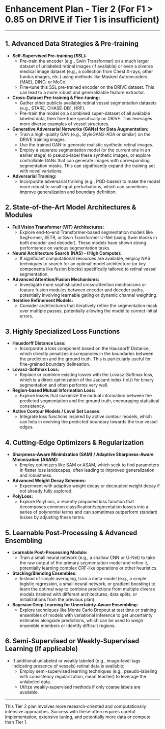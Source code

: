 # Enhancement Plan - Tier 2 (For F1 > 0.85 on DRIVE if Tier 1 is insufficient)

---

## 1. Advanced Data Strategies & Pre-training

-   **Self-Supervised Pre-training (SSL):**
    -   Pre-train the encoder (e.g., Swin Transformer) on a much larger dataset of unlabeled retinal images (if available) or even a diverse medical image dataset (e.g., a collection from Chest X-rays, other fundus images, etc.) using methods like Masked Autoencoders (MAE), DINO, or MoCo.
    -   Fine-tune this SSL pre-trained encoder on the DRIVE dataset. This can lead to a more robust and generalizable feature extractor.
-   **Cross-Dataset Pre-training & Fine-tuning:**
    -   Gather other publicly available retinal vessel segmentation datasets (e.g., STARE, CHASE-DB1, HRF).
    -   Pre-train the model on a combined super-dataset of all available labeled data, then fine-tune specifically on DRIVE. This leverages more diverse examples of vessel structures.
-   **Generative Adversarial Networks (GANs) for Data Augmentation:**
    -   Train a high-quality GAN (e.g., StyleGAN2-ADA or similar) on the DRIVE training images.
    -   Use the trained GAN to generate realistic synthetic retinal images.
    -   Employ a separate segmentation model (or the current one in an earlier stage) to pseudo-label these synthetic images, or explore controllable GANs that can generate images with corresponding segmentation masks. This can significantly expand the training set with novel variations.
-   **Adversarial Training:**
    -   Incorporate adversarial training (e.g., PGD-based) to make the model more robust to small input perturbations, which can sometimes improve generalization and boundary definition.

## 2. State-of-the-Art Model Architectures & Modules

-   **Full Vision Transformer (ViT) Architectures:**
    -   Explore end-to-end Transformer-based segmentation models like SegFormer, SETR, or Swin Transformer U-Net (using Swin blocks in both encoder and decoder). These models have shown strong performance on various segmentation tasks.
-   **Neural Architecture Search (NAS) - (High Compute):**
    -   If significant computational resources are available, employ NAS techniques to search for an optimal model architecture (or key components like fusion blocks) specifically tailored to retinal vessel segmentation.
-   **Advanced Attention/Fusion Mechanisms:**
    -   Investigate more sophisticated cross-attention mechanisms or feature fusion modules between encoder and decoder paths, potentially involving learnable gating or dynamic channel weighting.
-   **Iterative Refinement Models:**
    -   Consider architectures that iteratively refine the segmentation mask over multiple passes, potentially allowing the model to correct initial errors.

## 3. Highly Specialized Loss Functions

-   **Hausdorff Distance Loss:**
    -   Incorporate a loss component based on the Hausdorff Distance, which directly penalizes discrepancies in the boundaries between the prediction and the ground truth. This is particularly useful for fine-grained boundary delineation.
-   **Lovasz-Softmax Loss:**
    -   Replace or combine existing losses with the Lovasz-Softmax loss, which is a direct optimization of the Jaccard index (IoU) for binary segmentation and often performs very well.
-   **Region-based Mutual Information Loss:**
    -   Explore losses that maximize the mutual information between the predicted segmentation and the ground truth, encouraging statistical consistency.
-   **Active Contour Models / Level Set Losses:**
    -   Integrate loss functions inspired by active contour models, which can help in evolving the predicted boundary towards the true vessel edges.

## 4. Cutting-Edge Optimizers & Regularization

-   **Sharpness-Aware Minimization (SAM) / Adaptive Sharpness-Aware Minimization (ASAM):**
    -   Employ optimizers like SAM or ASAM, which seek to find parameters in flatter loss landscapes, often leading to improved generalization and robustness.
-   **Advanced Weight Decay Schemes:**
    -   Experiment with adaptive weight decay or decoupled weight decay if not already fully explored.
-   **PolyLoss:**
    -   Explore PolyLoss, a recently proposed loss function that decomposes common classification/segmentation losses into a series of polynomial terms and can sometimes outperform standard losses by adjusting these terms.

## 5. Learnable Post-Processing & Advanced Ensembling

-   **Learnable Post-Processing Module:**
    -   Train a small neural network (e.g., a shallow CNN or U-Net) to take the raw output of the primary segmentation model and refine it, potentially learning complex CRF-like operations or other heuristics.
-   **Stacking/Blending Ensembles:**
    -   Instead of simple averaging, train a meta-model (e.g., a simple logistic regression, a small neural network, or gradient boosting) to learn the optimal way to combine predictions from multiple diverse models (trained with different architectures, data splits, or initializations from the previous plan).
-   **Bayesian Deep Learning for Uncertainty-Aware Ensembling:**
    -   Explore techniques like Monte Carlo Dropout at test time or training ensembles of models with variational inference to get uncertainty estimates alongside predictions, which can be used to weigh ensemble members or identify difficult regions.

## 6. Semi-Supervised or Weakly-Supervised Learning (If applicable)

-   If additional unlabeled or weakly labeled (e.g., image-level tags indicating presence of vessels) retinal data is available:
    -   Employ semi-supervised learning techniques (e.g., pseudo-labeling with consistency regularization, mean teacher) to leverage the unlabeled data.
    -   Utilize weakly-supervised methods if only coarse labels are available.

---

This Tier 2 plan involves more research-oriented and computationally intensive approaches. Success with these often requires careful implementation, extensive tuning, and potentially more data or compute than Tier 1. 